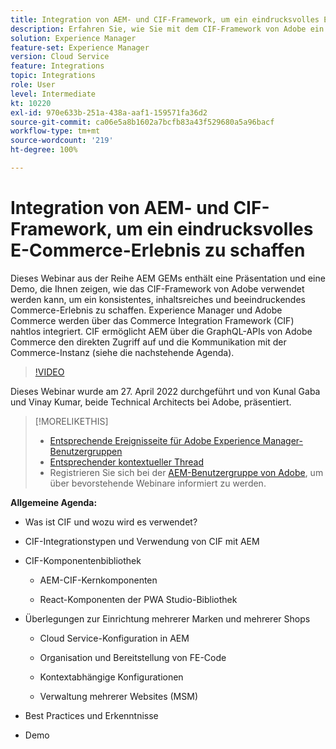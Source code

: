 ```yaml
---
title: Integration von AEM- und CIF-Framework, um ein eindrucksvolles E-Commerce-Erlebnis zu schaffen
description: Erfahren Sie, wie Sie mit dem CIF-Framework von Adobe ein konsistentes und inhaltsreiches Commerce-Erlebnis schaffen können.
solution: Experience Manager
feature-set: Experience Manager
version: Cloud Service
feature: Integrations
topic: Integrations
role: User
level: Intermediate
kt: 10220
exl-id: 970e633b-251a-438a-aaf1-159571fa36d2
source-git-commit: ca06e5a8b1602a7bcfb83a43f529680a5a96bacf
workflow-type: tm+mt
source-wordcount: '219'
ht-degree: 100%

---
```


# Integration von AEM- und CIF-Framework, um ein eindrucksvolles E-Commerce-Erlebnis zu schaffen

Dieses Webinar aus der Reihe AEM GEMs enthält eine Präsentation und eine Demo, die Ihnen zeigen, wie das CIF-Framework von Adobe verwendet werden kann, um ein konsistentes, inhaltsreiches und beeindruckendes Commerce-Erlebnis zu schaffen. Experience Manager und Adobe Commerce werden über das Commerce Integration Framework (CIF) nahtlos integriert. CIF ermöglicht AEM über die GraphQL-APIs von Adobe Commerce den direkten Zugriff auf und die Kommunikation mit der Commerce-Instanz (siehe die nachstehende Agenda).

>[!VIDEO](https://video.tv.adobe.com/v/342565/?quality=12&learn=on)

Dieses Webinar wurde am 27. April 2022 durchgeführt und von Kunal Gaba und Vinay Kumar, beide Technical Architects bei Adobe, präsentiert.

>[!MORELIKETHIS]
>
>* [Entsprechende Ereignisseite für Adobe Experience Manager-Benutzergruppen](https://adobe.ly/3O0uXl5/)
>* [Entsprechender kontextueller Thread](https://adobe.ly/3jorz5r)
>* Registrieren Sie sich bei der [AEM-Benutzergruppe von Adobe](https://aem-augs.adobe.com/), um über bevorstehende Webinare informiert zu werden.


**Allgemeine Agenda:**

* Was ist CIF und wozu wird es verwendet?

* CIF-Integrationstypen und Verwendung von CIF mit AEM

* CIF-Komponentenbibliothek

   * AEM-CIF-Kernkomponenten

   * React-Komponenten der PWA Studio-Bibliothek

* Überlegungen zur Einrichtung mehrerer Marken und mehrerer Shops

   * Cloud Service-Konfiguration in AEM

   * Organisation und Bereitstellung von FE-Code

   * Kontextabhängige Konfigurationen

   * Verwaltung mehrerer Websites (MSM)

* Best Practices und Erkenntnisse

* Demo
